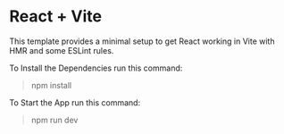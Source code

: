 # React + Vite

This template provides a minimal setup to get React working in Vite with HMR and some ESLint rules.

To Install the Dependencies run this command:
> npm install

To Start the App run this command:
> npm run dev
